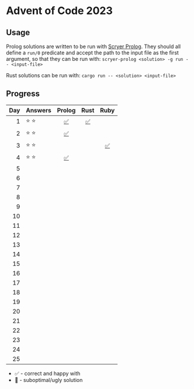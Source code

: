 # Advent of Code 2023

## Usage

Prolog solutions are written to be run with [Scryer Prolog](https://github.com/mthom/scryer-prolog). They should all define a `run/0` predicate and accept the path to the input file as the first argument, so that they can be run with: `scryer-prolog <solution> -g run -- <input-file>`

Rust solutions can be run with: `cargo run -- <solution> <input-file>`

## Progress

|  Day | Answers       |              Prolog               |               Rust                |               Ruby                |
| ---: | ------------- | :-------------------------------: | :-------------------------------: | :-------------------------------: |
|    1 | :star: :star: | [:white_check_mark:](src/day1.pl) | [:white_check_mark:](src/day1.rs) |                                   |
|    2 | :star: :star: | [:white_check_mark:](src/day2.pl) |                                   |                                   |
|    3 | :star: :star: |                                   |                                   | [:white_check_mark:](src/day3.rb) |
|    4 | :star: :star: | [:white_check_mark:](src/day4.pl) |                                   |                                   |
|    5 |               |                                   |                                   |                                   |
|    6 |               |                                   |                                   |                                   |
|    7 |               |                                   |                                   |                                   |
|    8 |               |                                   |                                   |                                   |
|    9 |               |                                   |                                   |                                   |
|   10 |               |                                   |                                   |                                   |
|   11 |               |                                   |                                   |                                   |
|   12 |               |                                   |                                   |                                   |
|   13 |               |                                   |                                   |                                   |
|   14 |               |                                   |                                   |                                   |
|   15 |               |                                   |                                   |                                   |
|   16 |               |                                   |                                   |                                   |
|   17 |               |                                   |                                   |                                   |
|   18 |               |                                   |                                   |                                   |
|   19 |               |                                   |                                   |                                   |
|   20 |               |                                   |                                   |                                   |
|   21 |               |                                   |                                   |                                   |
|   22 |               |                                   |                                   |                                   |
|   23 |               |                                   |                                   |                                   |
|   24 |               |                                   |                                   |                                   |
|   25 |               |                                   |                                   |                                   |

- :white_check_mark: - correct and happy with
- :thinking: - suboptimal/ugly solution
